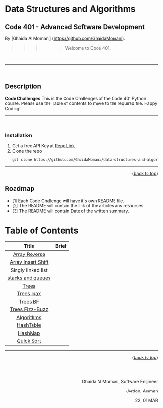 # Data Structures and Algorithms

## Code 401 - Advanced Software Development
<!-- This is the reading notes repository where I keep my favorite articles with their sources.
       
       Hope you'll benefit from my reads, Enjoy!
-->




By [Ghaida Al Momani] (https://github.com/GhaidaMomani).

>>>>>Welcome to Code 401.
<br/>
<hr/>
<br/>


## Description
**Code Challenges** 
This is the Code Challenges of the Code 401 Python course.
Please use the Table of contents to move to the required file.
Happy Coding!



<hr/>
<br/>



### Installation

1. Get a free API Key at  [Repo Link](https://github.com/GhaidaMomani)
2. Clone the repo
   ```sh
   git clone https://github.com/GhaidaMomani/data-structures-and-algorithms.git
   ```




<hr/>
    <p align="right">(<a href="#top">back to top</a>)</p>

<!-- ROADMAP -->
## Roadmap

- [1] Each Code Challenge will have it's own README file.
- [2] The README will contain the link of the articles ans resourses
- [3] The README will contain Date of the written summary.




# Table of Contents

 |Title | Brief      |
 |:---------: |:--------------:|
 |[Array Reverse](array-reverse/ARRAYREVERSE.md)
 |[Array Insert Shift](array-insert-shift/array-insert-shift.md)| 
 |[Singly linked list ](linked-list/LINKEDLIST.md)|
 |[stacks and queues ](stacks-and-queues/re)|
 |[Trees ](trees/README.md)|
 |[Trees  max ](trees/tree-breadth-first/tree_breadth_first.md)|
 |[Trees BF ](trees/trees-max/trees_max.md)|
 |[Trees Fizz-Buzz ](trees/trees-max/trees_max.md)|
 |[Algorithms ](Algorithms/Algo_README.md)|
 |[HashTable ](DataStructures/Hashtable/README.md)|
 |[HashMap](DataStructures/Hashtable/Repeated_word.md)|
 [Quick Sort ](../data-structures-and-algorithms/sorting/quick/README.md)|

<hr/>
<p align="right">(<a href="#top">back to top</a>)</p>

   


   
<!-- ## Note :

 
<hr/>
    <p align="right">(<a href="#top">back to top</a>)</p> -->





  <br/><br/>

<p align="right">Ghaida Al Momani, Software Engineer</p>
<p align="right">Jordan, Amman</p>
  <p align="right">22, 01 MAR </p>